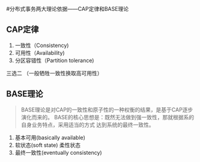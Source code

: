 #分布式事务两大理论依据——CAP定律和BASE理论
## CAP定律
1. 一致性（Consistency)
2. 可用性（Availability)
3. 分区容错性（Partition tolerance)

三选二 （一般牺牲一致性换取高可用性）

## BASE理论
> BASE理论是对CAP的一致性和原子性的一种权衡的结果，是基于CAP逐步演化而来的。
>BASE的核心思想是：既然无法做到强一致性，那就根据系的自身业务特点，采用适当的方式
>达到系统的最终一致性。
>

1. 基本可用(basically available)
2. 软状态(soft state) 柔性状态
3. 最终一致性(eventually consistency)

